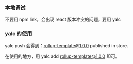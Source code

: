 ### 本地调试

不要用 npm link，会出现 react 版本冲突的问题，要用 yalc

### yalc 的使用

yalc push
会得到：rollup-template@1.0.0 published in store.

在使用的地方，用 yalc add rollup-template@1.0.0 即可。
